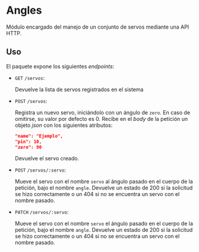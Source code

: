 # Angles
Módulo encargado del manejo de un conjunto de servos mediante una API HTTP. 

## Uso
El paquete expone los siguientes _endpoints_:
* `GET` `/servos`:

    Devuelve la lista de servos registrados en el sistema

* `POST` `/servos`:

    Registra un nuevo servo, iniciándolo con un ángulo de `zero`. En caso de omitirse, su valor por defecto es 0. 
    Recibe en el _body_ de la petición un objeto _json_ con los siguientes atributos:
    ```json
    "name": "Ejemplo",
    "pin": 10,
    "zero": 90
    ```
    Devuelve el servo creado.
* `POST` `/servos/:servo`:

    Mueve el servo con el nombre `servo` al ángulo pasado en el cuerpo de la petición, bajo el nombre `angle`.
    Devuelve un estado de 200 si la solicitud se hizo correctamente o un 404 si no se encuentra un servo con el nombre pasado.

* `PATCH` `/servos/:servo`:

    Mueve el servo con el nombre `servo` el ángulo pasado en el cuerpo de la petición, bajo el nombre `angle`.
    Devuelve un estado de 200 si la solicitud se hizo correctamente o un 404 si no se encuentra un servo con el nombre pasado.